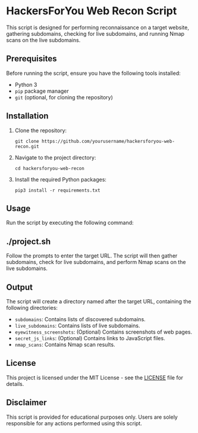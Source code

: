 # HackersForYou Web Recon Script

This script is designed for performing reconnaissance on a target website, gathering subdomains, checking for live subdomains, and running Nmap scans on the live subdomains.

## Prerequisites

Before running the script, ensure you have the following tools installed:

- Python 3
- `pip` package manager
- `git` (optional, for cloning the repository)

## Installation

1. Clone the repository:

    ```
    git clone https://github.com/yourusername/hackersforyou-web-recon.git
    ```

2. Navigate to the project directory:

    ```
    cd hackersforyou-web-recon
    ```

3. Install the required Python packages:

    ```
    pip3 install -r requirements.txt
    ```

## Usage

Run the script by executing the following command: 

  ## ./project.sh





Follow the prompts to enter the target URL. The script will then gather subdomains, check for live subdomains, and perform Nmap scans on the live subdomains.

## Output

The script will create a directory named after the target URL, containing the following directories:

- `subdomains`: Contains lists of discovered subdomains.
- `live_subdomains`: Contains lists of live subdomains.
- `eyewitness_screenshots`: (Optional) Contains screenshots of web pages.
- `secret_js_links`: (Optional) Contains links to JavaScript files.
- `nmap_scans`: Contains Nmap scan results.

## License

This project is licensed under the MIT License - see the [LICENSE](LICENSE) file for details.

## Disclaimer

This script is provided for educational purposes only. Users are solely responsible for any actions performed using this script.

